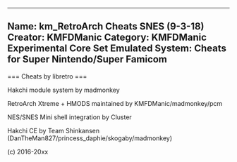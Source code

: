 -----------------------
Name: km_RetroArch Cheats SNES (9-3-18)
Creator: KMFDManic
Category: KMFDManic Experimental Core Set
Emulated System: Cheats for Super Nintendo/Super Famicom
-----------------------
=== Cheats by libretro ===

Hakchi module system by madmonkey

RetroArch Xtreme + HMODS maintained by KMFDManic/madmonkey/pcm

NES/SNES Mini shell integration by Cluster

Hakchi CE by Team Shinkansen (DanTheMan827/princess_daphie/skogaby/madmonkey)

(c) 2016-20xx
